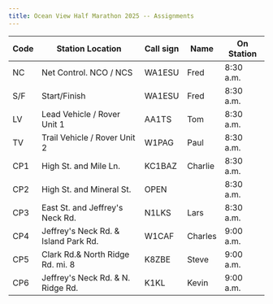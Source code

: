 ```yaml
---
title: Ocean View Half Marathon 2025 -- Assignments
---
```


| Code | Station Location                     | Call sign | Name    | On Station |
| ---- | ------------------------------------ | --------- | ------- | ---------- |
| NC   | Net Control. NCO / NCS               | WA1ESU    | Fred    | 8:30 a.m.  |
| S/F  | Start/Finish                         | WA1ESU    | Fred    | 8:30 a.m.  |
| LV   | Lead Vehicle / Rover Unit 1          | AA1TS     | Tom     | 8:30 a.m.  |
| TV   | Trail Vehicle / Rover Unit 2         | W1PAG     | Paul    | 8:30 a.m.  |
| CP1  | High St. and Mile Ln.                | KC1BAZ    | Charlie | 8:30 a.m.  |
| CP2  | High St. and Mineral St.             | OPEN      |         | 8:30 a.m.  |
| CP3  | East St. and Jeffrey's Neck Rd.      | N1LKS     | Lars    | 8:30 a.m.  |
| CP4  | Jeffrey's Neck Rd. & Island Park Rd. | W1CAF     | Charles | 9:00 a.m.  |
| CP5  | Clark Rd.& North Ridge Rd. mi. 8     | K8ZBE     | Steve   | 9:00 a.m.  |
| CP6  | Jeffrey's Neck Rd. & N. Ridge Rd.    | K1KL      | Kevin   | 9:00 a.m.  |
